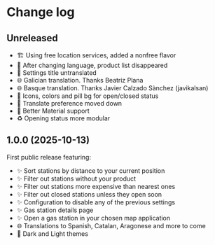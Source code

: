 # Change log

## Unreleased

- 🏗️ Using free location services, added a nonfree flavor
- 🐛 After changing language, product list disappeared
- 🐛 Settings title untranslated
- 🌐 Galician translation. Thanks Beatriz Plana
- 🌐 Basque translation. Thanks Javier Calzado Sànchez (javikalsan)
- 💄 Icons, colors and pill bg for open/closed status
- 💄 Translate preference moved down
- 💄 Better Material support
- ♻️  Opening status more modular

## 1.0.0 (2025-10-13)

First public release featuring:

- ✨ Sort stations by distance to your current position
- ✨ Filter out stations without your product
- ✨ Filter out stations more expensive than nearest ones
- ✨ Filter out closed stations unless they open soon
- ✨ Configuration to disable any of the previous settings
- ✨ Gas station details page
- ✨ Open a gas station in your chosen map application
- 🌐 Translations to Spanish, Catalan, Aragonese and more to come
- 💄 Dark and Light themes

